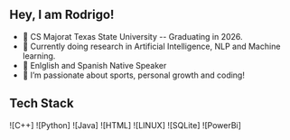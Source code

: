 ## Hey, I am Rodrigo!


- 🔭 CS Majorat Texas State University -- Graduating in 2026.
- 🌱 Currently doing research in Artificial Intelligence, NLP and Machine learning.
- 👯 Enlglish and Spanish Native Speaker
- 🤔 I’m passionate about sports, personal growth and coding!


## Tech Stack
![C++]
![Python]
![Java]
![HTML]
![LINUX]
![SQLite]
![PowerBi]
